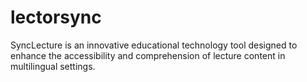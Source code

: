 # lectorsync
SyncLecture is an innovative educational technology tool designed to enhance the accessibility and comprehension of lecture content in multilingual settings. 
